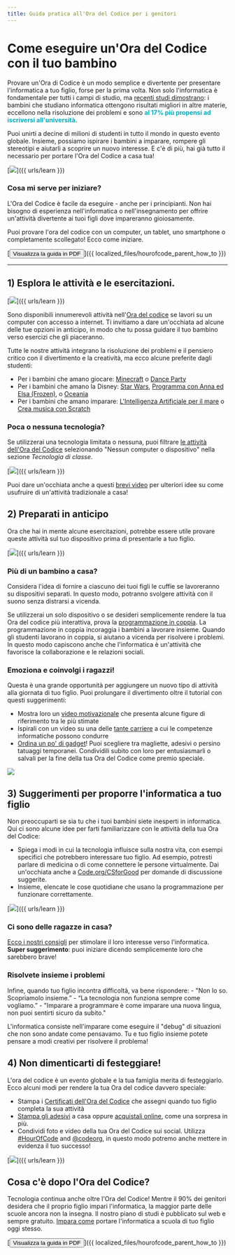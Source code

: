 ```yaml
---
title: Guida pratica all'Ora del Codice per i genitori
---
```


# Come eseguire un'Ora del Codice con il tuo bambino

Provare un'Ora di Codice è un modo semplice e divertente per presentare l'informatica a tuo figlio, forse per la prima volta. Non solo l'informatica è fondamentale per tutti i campi di studio, ma [recenti studi dimostrano](https://medium.com/@codeorg/cs-helps-students-outperform-in-school-college-and-workplace-66dd64a69536): i bambini che studiano informatica ottengono risultati migliori in altre materie, eccellono nella risoluzione dei problemi e sono <font color="00adbc"><b>al 17% più propensi ad iscriversi all'università</b></font>.

Puoi unirti a decine di milioni di studenti in tutto il mondo in questo evento globale. Insieme, possiamo ispirare i bambini a imparare, rompere gli stereotipi e aiutarli a scoprire un nuovo interesse. E c'è di più, hai già tutto il necessario per portare l'Ora del Codice a casa tua!

[![](/images/fit-600/Marketing/mother-helping-her-daughter-use-a-laptop-4260325.jpg)]({{ urls/learn }})

<h3>Cosa mi serve per iniziare?</h3>

L'Ora del Codice è facile da eseguire - anche per i principianti. Non hai bisogno di esperienza nell'informatica o nell'insegnamento per offrire un'attività divertente ai tuoi figli dove impareranno gioiosamente.

Puoi provare l'ora del codice con un computer, un tablet, uno smartphone o completamente scollegato! Ecco come iniziare.

[<button>Visualizza la guida in PDF</button>]({{ localized_files/hourofcode_parent_how_to }})

* * *

## 1) Esplora le attività e le esercitazioni.

[![](/images/tutorials.png)]({{ urls/learn }})

Sono disponibili innumerevoli attività nell'[Ora del codice](https://hourofcode.com/us/learn) se lavori su un computer con accesso a internet. Ti invitiamo a dare un'occhiata ad alcune delle tue opzioni in anticipo, in modo che tu possa guidare il tuo bambino verso esercizi che gli piaceranno.

Tutte le nostre attività integrano la risoluzione dei problemi e il pensiero critico con il divertimento e la creatività, ma ecco alcune preferite dagli studenti:

- Per i bambini che amano giocare: [Minecraft](https://code.org/minecraft) o [Dance Party](https://code.org/dance)
- Per i bambini che amano la Disney: [Star Wars](https://code.org/starwars), [Programma con Anna ed Elsa (Frozen)](https://studio.code.org/s/frozen/lessons/1/levels/1), o [Oceania](https://partners.disney.com/hour-of-code?cds&cmp=vanity%7Cnatural%7Cus%7Cmoanahoc%7C)
- Per i bambini che amano imparare: [L'Intelligenza Artificiale per il mare](https://code.org/oceans) o [Crea musica con Scratch](https://scratch.mit.edu/projects/editor/?tutorial=music&utm_source=codeorg)

<h3>Poca o nessuna tecnologia?</h3>

Se utilizzerai una tecnologia limitata o nessuna, puoi filtrare [le attività dell'Ora del Codice](https://hourofcode.com/us/learn) selezionando "Nessun computer o dispositivo" nella sezione *Tecnologia di classe*.

[![](/images/Marketing/filtering-activities-hoc.jpg)]({{ urls/learn }})

Puoi dare un'occhiata anche a questi [brevi video](https://www.youtube.com/playlist?list=PLzdnOPI1iJNcpfa4LtbaIl35gqir_5XUu) per ulteriori idee su come usufruire di un'attività tradizionale a casa!

## 2) Preparati in anticipo

Ora che hai in mente alcune esercitazioni, potrebbe essere utile provare queste attività sul tuo dispositivo prima di presentarle a tuo figlio.

[![](/images/fit-600/Marketing/father-and-children-looking-at-a-laptop-4260749.jpg)]({{ urls/learn }})

<h3>Più di un bambino a casa?</h3>

Considera l'idea di fornire a ciascuno dei tuoi figli le cuffie se lavoreranno su dispositivi separati. In questo modo, potranno svolgere attività con il suono senza distrarsi a vicenda. 

Se utilizzerai un solo dispositivo o se desideri semplicemente rendere la tua Ora del codice più interattiva, prova la [programmazione in coppia](https://www.youtube.com/watch?v=vgkahOzFH2Q). La programmazione in coppia incoraggia i bambini a lavorare insieme. Quando gli studenti lavorano in coppia, si aiutano a vicenda per risolvere i problemi. In questo modo capiscono anche che l'informatica è un'attività che favorisce la collaborazione e le relazioni sociali.

<h3>Emoziona e coinvolgi i ragazzi! </h3>

Questa è una grande opportunità per aggiungere un nuovo tipo di attività alla giornata di tuo figlio. Puoi prolungare il divertimento oltre il tutorial con questi suggerimenti:

- Mostra loro un [video motivazionale](https://www.youtube.com/playlist?list=PLzdnOPI1iJNcadqJAZnbDYShie4gLZQQJ) che presenta alcune figure di riferimento tra le più stimate
- Ispirali con un video su una delle [tante carriere](https://www.youtube.com/playlist?list=PLzdnOPI1iJNfpD8i4Sx7U0y2MccnrNZuP) a cui le competenze informatiche possono condurre
- [Ordina un po' di gadget](https://store.code.org/)! Puoi scegliere tra magliette, adesivi o persino tatuaggi temporanei. Condividili subito con loro per entusiasmarli o salvali per la fine della tua Ora del Codice come premio speciale.

<a href="https://store.code.org/" target="_blank"><img src="/images/fit-500/Marketing/hourofcodestore.jpg"></a>

## 3) Suggerimenti per proporre l'informatica a tuo figlio

Non preoccuparti se sia tu che i tuoi bambini siete inesperti in informatica. Qui ci sono alcune idee per farti familiarizzare con le attività della tua Ora del Codice:

- Spiega i modi in cui la tecnologia influisce sulla nostra vita, con esempi specifici che potrebbero interessare tuo figlio. Ad esempio, potresti parlare di medicina o di come connettere le persone virtualmente. Dai un'occhiata anche a [Code.org/CSforGood](https://code.org/csforgood) per domande di discussione suggerite. 
- Insieme, elencate le cose quotidiane che usano la programmazione per funzionare correttamente.

[![](/images/fit-600/Marketing/girl-sitting-on-sofa-while-using-tablet-computer-4144035.jpg)]({{ urls/learn }})

<h3>Ci sono delle ragazze in casa?</h3>

<a href="https://code.org/girls">Ecco i nostri consigli</a> per stimolare il loro interesse verso l'informatica. **Super suggerimento**: puoi iniziare dicendo semplicemente loro che sarebbero brave!

<h3>Risolvete insieme i problemi</h3>

Infine, quando tuo figlio incontra difficoltà, va bene rispondere: - "Non lo so. Scopriamolo insieme.” - “La tecnologia non funziona sempre come vogliamo.” - "Imparare a programmare è come imparare una nuova lingua, non puoi sentirti sicuro da subito."

L'informatica consiste nell'imparare come eseguire il "debug" di situazioni che non sono andate come pensavamo. Tu e tuo figlio insieme potete pensare a modi creativi per risolvere il problema!

## 4) Non dimenticarti di festeggiare!

L'ora del codice è un evento globale e la tua famiglia merita di festeggiarlo. Ecco alcuni modi per rendere la tua Ora del codice davvero speciale:

- Stampa i [Certificati dell'Ora del Codice](https://staging.code.org/certificates) che assegni quando tuo figlio completa la sua attività
- [Stampa gli adesivi](https://staging.hourofcode.com/us/promote/resources#stickers) a casa oppure [acquistali online](https://store.code.org/), come una sorpresa in più.
- Condividi foto e video della tua Ora del Codice sui social. Utilizza [#HourOfCode](https://twitter.com/hashtag/hourofcode) and [@codeorg](https://twitter.com/codeorg), in questo modo potremo anche mettere in evidenza il tuo successo!

[![](/images/fit-600/Marketing/g8TUlHzF.jpeg)]({{ urls/learn }})

<h2>Cosa c'è dopo l'Ora del Codice?</h2>

Tecnologia continua anche oltre l'Ora del Codice! Mentre il 90% dei genitori desidera che il proprio figlio impari l'informatica, la maggior parte delle scuole ancora non la insegna. Il nostro piano di studi è pubblicato sul web e sempre gratuito. [Impara come](https://code.org/yourschool) portare l'informatica a scuola di tuo figlio oggi stesso. 

[<button>Visualizza la guida in PDF</button>]({{ localized_files/hourofcode_parent_how_to }})